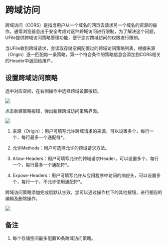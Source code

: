 

# 跨域访问

跨域访问（CORS）是指当用户从一个域名的网页去请求另一个域名的资源的操作。通常浏览器会出于安全考虑对这种跨域访问进行限制，为了解决这个问题，UFile提供跨域访问策略管理功能，便于您对跨域访问的权限进行限制。

当UFile收到跨域请求，会读取存储空间配置过的跨域访问策略列表，根据来源（Origin）逐一匹配每一条策略，第一个符合条件的策略信息会添加到CORS相关的Header中返回给用户。

## 设置跨域访问策略

选中对应空间，在右侧操作中选择跨域设置按钮。

![](/images/guide/跨域设置1.png)

点击新建策略按钮，弹出新建跨域访问策略界面。

![](/images/guide/跨域设置2.png)

1. 来源（Origin）：用户可填写允许跨域请求的来源，可以设置多个，每行一个，每行最多一个通配符*。

2. 允许Methods：用户可选择允许的跨域请求方法。

3. Allow-Headers：用户可填写允许的跨域请求Header，可以设置多个，每行一个，每行最多一个通配符*。

4. Expose-Headers：用户可填写允许从应用程序中访问的响应头，可以设置多个，每行一个，不允许使用通配符*。

跨域访问策略添加完成后默认生效，您可以通过操作栏下的其他按钮，进行相应的编辑及删除操作。

![](/images/guide/跨域设置3.png)

## 备注

1. 每个存储空间最多配置10条跨域访问策略。
